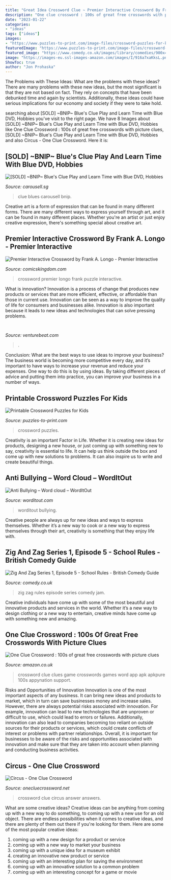 ```yaml
---
title: "Great Idea Crossword Clue ~ Premier Interactive Crossword By Frank A. Longo"
description: "One clue crossword : 100s of great free crosswords with picture clues"
date: "2023-01-22"
categories:
- "ideas"
tags: ["ideas"]
images:
- "https://www.puzzles-to-print.com/image-files/crossword-puzzles-for-kids.gif"
featuredImage: "https://www.puzzles-to-print.com/image-files/crossword-puzzles-for-kids.gif"
featured_image: "https://www.comedy.co.uk/images/library/comedies/900x450_eps/z/zig_zag_0105.jpg"
image: "https://images-eu.ssl-images-amazon.com/images/I/916a7xaKksL.png"
ShowToc: true
author: "Jon Prohaska"
---
```



The Problems with These Ideas: What are the problems with these ideas?
There are many problems with these new ideas, but the most significant is that they are not based on fact. They rely on concepts that have been debunked time and again by scientists. Additionally, these ideas could have serious implications for our economy and society if they were to take hold.

	

		
searching about [SOLD] ~BNIP~ Blue&#039;s Clue Play and Learn Time with Blue DVD, Hobbies you've visit to the right page. We have 8 Images about [SOLD] ~BNIP~ Blue&#039;s Clue Play and Learn Time with Blue DVD, Hobbies like One Clue Crossword : 100s of great free crosswords with picture clues, [SOLD] ~BNIP~ Blue&#039;s Clue Play and Learn Time with Blue DVD, Hobbies and also Circus - One Clue Crossword. Here it is:
		
    
## [SOLD] ~BNIP~ Blue&#039;s Clue Play And Learn Time With Blue DVD, Hobbies

<img loading=lazy src="https://media.karousell.com/media/photos/products/2019/04/22/sold_bnip_blues_clue_play_and_learn_time_with_blue_dvd_1555945139_42a6efef_progressive.jpg" onerror="this.onerror=null;this.src='https://tse3.mm.bing.net/th?id=OIP.EgefXElLfw9kuyqwsQmrpgHaHa&amp;pid=15.1';" alt="[SOLD] ~BNIP~ Blue&#039;s Clue Play and Learn Time with Blue DVD, Hobbies">

_Source: carousell.sg_

>clue blues carousell bnip. 

	

Creative art is a form of expression that can be found in many different forms. There are many different ways to express yourself through art, and it can be found in many different places. Whether you're an artist or just enjoy creative expression, there's something special about creative art.

    
## Premier Interactive Crossword By Frank A. Longo - Premier Interactive

<img loading=lazy src="http://bit.ly/2jDr5s7" onerror="this.onerror=null;this.src='https://tse2.mm.bing.net/th?id=OIP.1M7p0LC-2amGh9iP6HD-9AHaK7&amp;pid=15.1';" alt="Premier Interactive Crossword by Frank A. Longo - Premier Interactive">

_Source: comicskingdom.com_

>crossword premier longo frank puzzle interactive. 

	

What is innovation?
Innovation is a process of change that produces new products or services that are more efficient, effective, or affordable than those in current use. Innovation can be seen as a way to improve the quality of life for consumers and businesses alike. Innovation is also important because it leads to new ideas and technologies that can solve pressing problems.

    
## 

<img loading=lazy src="https://venturebeat.com/wp-content/uploads/2020/01/nvidia-G-SYNC_360Hz.jpg" onerror="this.onerror=null;this.src='https://tse2.mm.bing.net/th?id=OIP.RusOj6i-a9s8TFQtCEHV7QHaDr&amp;pid=15.1';" alt="">

_Source: venturebeat.com_

>. 

	

Conclusion: What are the best ways to use ideas to improve your business?
The business world is becoming more competitive every day, and it’s important to have ways to increase your revenue and reduce your expenses. One way to do this is by using ideas. By taking different pieces of advice and putting them into practice, you can improve your business in a number of ways.

    
## Printable Crossword Puzzles For Kids

<img loading=lazy src="https://www.puzzles-to-print.com/image-files/crossword-puzzles-for-kids.gif" onerror="this.onerror=null;this.src='https://tse2.mm.bing.net/th?id=OIP.MVZ2bAwxrDrcSMOmUmSDDwHaJ4&amp;pid=15.1';" alt="Printable Crossword Puzzles for Kids">

_Source: puzzles-to-print.com_

>crossword puzzles. 

	

Creativity is an important Factor in Life. Whether it is creating new ideas for products, designing a new house, or just coming up with something new to say, creativity is essential to life. It can help us think outside the box and come up with new solutions to problems. It can also inspire us to write and create beautiful things.

    
## Anti Bullying – Word Cloud – WordItOut

<img loading=lazy src="https://worditout.com/word-cloud/4284169/image/thumb/WordItOut-word-cloud-4284169.png" onerror="this.onerror=null;this.src='https://tse3.mm.bing.net/th?id=OIP.AuD9P5tPEfNrPoECKj5IaQHaEl&amp;pid=15.1';" alt="Anti Bullying – Word cloud – WordItOut">

_Source: worditout.com_

>worditout bullying. 

	

Creative people are always up for new ideas and ways to express themselves. Whether it’s a new way to cook or a new way to express themselves through their art, creativity is something that they enjoy life with.

    
## Zig And Zag Series 1, Episode 5 - School Rules - British Comedy Guide

<img loading=lazy src="https://www.comedy.co.uk/images/library/comedies/900x450_eps/z/zig_zag_0105.jpg" onerror="this.onerror=null;this.src='https://tse1.mm.bing.net/th?id=OIP.CAaBEkz98lWnHTGVY9sUtwHaDt&amp;pid=15.1';" alt="Zig And Zag Series 1, Episode 5 - School Rules - British Comedy Guide">

_Source: comedy.co.uk_

>zig zag rules episode series comedy jam. 

	

Creative individuals have come up with some of the most beautiful and innovative products and services in the world. Whether it’s a new way to design clothing or a new way to entertain, creative minds have come up with something new and amazing.

    
## One Clue Crossword : 100s Of Great Free Crosswords With Picture Clues

<img loading=lazy src="https://images-eu.ssl-images-amazon.com/images/I/916a7xaKksL.png" onerror="this.onerror=null;this.src='https://tse3.mm.bing.net/th?id=OIP.Kirkb-e1WdZu4E-4c6N4dwHaNK&amp;pid=15.1';" alt="One Clue Crossword : 100s of great free crosswords with picture clues">

_Source: amazon.co.uk_

>crossword clue clues game crosswords games word app apk apkpure 100s appynation support. 

	

Risks and Opportunities of Innovation
Innovation is one of the most important aspects of any business. It can bring new ideas and products to market, which in turn can save businesses money and increase sales. However, there are always potential risks associated with innovation. For example, innovation can lead to new technologies that are unproven or difficult to use, which could lead to errors or failures. Additionally, innovation can also lead to companies becoming too reliant on outside sources for their products or services, which could create conflicts of interest or problems with partner relationships. Overall, it is important for businesses to be aware of the risks and opportunities associated with innovation and make sure that they are taken into account when planning and conducting business activities.

    
## Circus - One Clue Crossword

<img loading=lazy src="https://onecluecrossword.net/wp-content/uploads/One-Clue-Crossword-Circus-Answer.jpg" onerror="this.onerror=null;this.src='https://tse3.mm.bing.net/th?id=OIP.EDndJf0RBO7LqasD5a08nQHaNC&amp;pid=15.1';" alt="Circus - One Clue Crossword">

_Source: onecluecrossword.net_

>crossword clue circus answer answers. 

	

What are some creative ideas?
Creative ideas can be anything from coming up with a new way to do something, to coming up with a new use for an old object. There are endless possibilities when it comes to creative ideas, and there are plenty of them out there if you're looking for them. Here are some of the most popular creative ideas: 
1. coming up with a new design for a product or service 
2. coming up with a new way to market your business 
3. coming up with a unique idea for a museum exhibit 
4. creating an innovative new product or service 
5. coming up with an interesting plan for saving the environment 
6. coming up with an innovative solution to a common problem 
7. coming up with an interesting concept for a game or movie 


